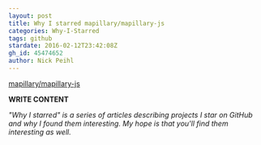 ```yaml
---
layout: post
title: Why I starred mapillary/mapillary-js
categories: Why-I-Starred
tags: github
stardate: 2016-02-12T23:42:08Z
gh_id: 45474652
author: Nick Peihl
---
```


[mapillary/mapillary-js](star.repo.html_url)

**WRITE CONTENT**

*"Why I starred" is a series of articles describing projects I star on GitHub and why I found them interesting. My hope is that you'll find them interesting as well.*


